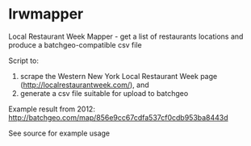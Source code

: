 lrwmapper
=========

Local Restaurant Week Mapper - get a list of restaurants locations and produce a batchgeo-compatible csv file


Script to:
1) scrape the Western New York Local Restaurant Week page (http://localrestaurantweek.com/), and 
2) generate a csv file suitable for upload to batchgeo 

Example result from 2012: http://batchgeo.com/map/856e9cc67cdfa537cf0cdb953ba8443d

See source for example usage
